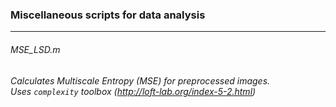 ### Miscellaneous scripts for data analysis
___
###### MSE_LSD.m
_Calculates Multiscale Entropy (MSE) for preprocessed images._ <br />
_Uses `complexity` toolbox (http://loft-lab.org/index-5-2.html)_ <br />

